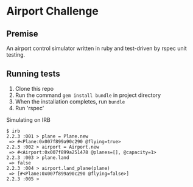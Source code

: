 Airport Challenge
=================

Premise
---------
An airport control simulator written in ruby and test-driven by rspec unit testing.

Running tests
-------
1. Clone this repo
2. Run  the command `gem install bundle` in project directory
3. When the installation completes, run `bundle`
4. Run 'rspec'

Simulating on IRB

```
$ irb
2.2.3 :001 > plane = Plane.new
 => #<Plane:0x007f899a90c290 @flying=true>
2.2.3 :002 > airport = Airport.new
 => #<Airport:0x007f899a251478 @planes=[], @capacity=1>
2.2.3 :003 > plane.land
 => false
2.2.3 :004 > airport.land_plane(plane)
 => [#<Plane:0x007f899a90c290 @flying=false>]
2.2.3 :005 >

```
